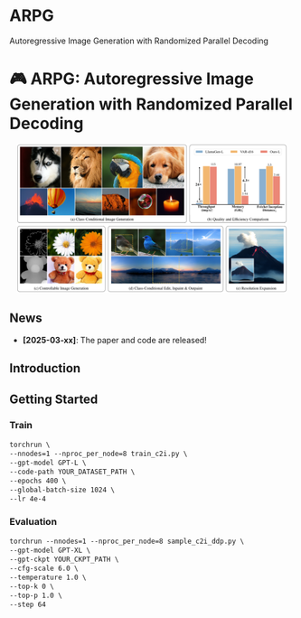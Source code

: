 # ARPG
Autoregressive Image Generation with Randomized Parallel Decoding
# 🎮 ARPG: Autoregressive Image Generation with Randomized Parallel Decoding

<p align="center">
<img src="assets/title.png" width=95%>
<p>

## News
* **[2025-03-xx]**: The paper and code are released!


## Introduction

## Getting Started

### Train
```shell
torchrun \
--nnodes=1 --nproc_per_node=8 train_c2i.py \
--gpt-model GPT-L \
--code-path YOUR_DATASET_PATH \
--epochs 400 \
--global-batch-size 1024 \
--lr 4e-4
```

### Evaluation
```shell
torchrun --nnodes=1 --nproc_per_node=8 sample_c2i_ddp.py \
--gpt-model GPT-XL \
--gpt-ckpt YOUR_CKPT_PATH \
--cfg-scale 6.0 \
--temperature 1.0 \
--top-k 0 \
--top-p 1.0 \
--step 64
```
